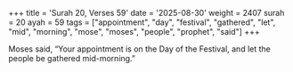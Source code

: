 +++
title = 'Surah 20, Verses 59'
date = '2025-08-30'
weight = 2407
surah = 20
ayah = 59
tags = ["appointment", "day", "festival", "gathered", "let", "mid", "morning", "mose", "moses", "people", "prophet", "said"]
+++

Moses said, “Your appointment is on the Day of the Festival, and let the people be gathered mid-morning.”